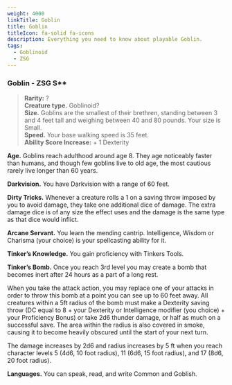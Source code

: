 ```yaml
---
weight: 4000
linkTitle: Goblin
title: Goblin
titleIcon: fa-solid fa-icons
description: Everything you need to know about playable Goblin.
tags:
  - Goblinoid
  - ZSG
---
```

### Goblin - ZSG S\*\*

> **Rarity:** ?  
> **Creature type.** Goblinoid?  
> **Size.** Goblins are the smallest of their brethren, standing between 3 and 4
> feet tall and weighing between 40 and 80 pounds. Your size is Small.  
> **Speed.** Your base walking speed is 35 feet.  
> **Ability Score Increase:** \+ 1 Dexterity

**Age.** Goblins reach adulthood around age 8\. They age noticeably faster than
humans, and though few goblins live to old age, the most cautious rarely live
longer than 60 years.

**Darkvision.** You have Darkvision with a range of 60 feet.

**Dirty Tricks.** Whenever a creature rolls a 1 on a saving throw imposed by you
to avoid damage, they take one additional dice of damage. The extra damage dice
is of any size the effect uses and the damage is the same type as that dice
would inflict.

**Arcane Servant.** You learn the mending cantrip. Intelligence, Wisdom or
Charisma (your choice) is your spellcasting ability for it.

**Tinker’s Knowledge.** You gain proficiency with Tinkers Tools.

**Tinker’s Bomb.** Once you reach 3rd level you may create a bomb that becomes
inert after 24 hours as a part of a long rest.

When you take the attack action, you may replace one of your attacks in order to
throw this bomb at a point you can see up to 60 feet away. All creatures within
a 5ft radius of the bomb must make a Dexterity saving throw (DC equal to 8 \+
your Dexterity or Intelligence modifier (you choice) \+ your Proficiency Bonus)
or take 2d6 thunder damage, or half as much on a successful save. The area
within the radius is also covered in smoke, causing it to become heavily
obscured until the start of your next turn.

The damage increases by 2d6 and radius increases by 5 ft when you reach
character levels 5 (4d6, 10 foot radius), 11 (6d6, 15 foot radius), and 17 (8d6,
20 foot radius).

**Languages.** You can speak, read, and write Common and Goblish.

